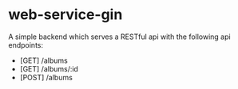 # web-service-gin
A simple backend which serves a RESTful api with the following api endpoints:
- [GET] /albums
- [GET] /albums/:id
- [POST] /albums
